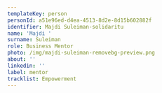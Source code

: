 ```yaml
---
templateKey: person
personId: a51e96ed-d4ea-4513-8d2e-8d15b602882f
identifier: Majdi Suleiman-solidaritu
name: 'Majdi '
surname: Suleiman
role: Business Mentor
photo: /img/majdi-suleiman-removebg-preview.png
about: ''
linkedin: ''
label: mentor
tracklist: Empowerment
---
```

